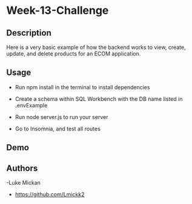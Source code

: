 # Week-13-Challenge

## Description

Here is a very basic example of how the backend works to view, create, update, and delete products for an ECOM application.


## Usage

- Run npm install in the terminal to install dependencies

- Create a schema within SQL Workbench with the DB name listed in .envExample

- Run node server.js to run your server

- Go to Insomnia, and test all routes


## Demo


## Authors

-Luke Mickan 
- https://github.com/Lmickk2